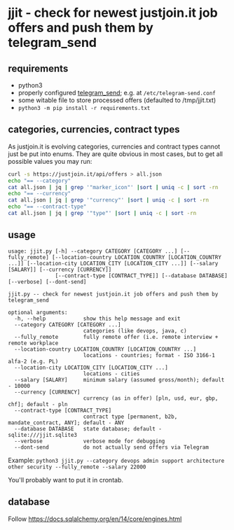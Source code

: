 # jjit - check for newest justjoin.it job offers and push them by telegram_send

## requirements
* python3
* properly configured [telegram_send](https://pypi.org/project/telegram-send/#installation); e.g. at `/etc/telegram-send.conf`
* some witable file to store processed offers (defaulted to /tmp/jjit.txt)
* `python3 -m pip install -r requirements.txt`

## categories, currencies, contract types

As justjoin.it is evolving categories, currencies and contract types cannot just be put into enums. They are quite obvious in most cases, but to get all possible values you may run:

```bash
curl -s https://justjoin.it/api/offers > all.json
echo "== --category"
cat all.json | jq | grep '"marker_icon"' |sort | uniq -c | sort -rn
echo "== --currency"
cat all.json | jq | grep '"currency"' |sort | uniq -c | sort -rn
echo "== --contract-type"
cat all.json | jq | grep '"type"' |sort | uniq -c | sort -rn
``` 

## usage
```
usage: jjit.py [-h] --category CATEGORY [CATEGORY ...] [--fully_remote] [--location-country LOCATION_COUNTRY [LOCATION_COUNTRY ...]] [--location-city LOCATION_CITY [LOCATION_CITY ...]] [--salary [SALARY]] [--currency [CURRENCY]]
               [--contract-type [CONTRACT_TYPE]] [--database DATABASE] [--verbose] [--dont-send]

jjit.py -- check for newest justjoin.it job offers and push them by telegram_send

optional arguments:
  -h, --help            show this help message and exit
  --category CATEGORY [CATEGORY ...]
                        categories (like devops, java, c)
  --fully_remote        fully remote offer (i.e. remote interview + remote workplace
  --location-country LOCATION_COUNTRY [LOCATION_COUNTRY ...]
                        locations - countries; format - ISO 3166-1 alfa-2 (e.g. PL)
  --location-city LOCATION_CITY [LOCATION_CITY ...]
                        locations - cities
  --salary [SALARY]     minimum salary (assumed gross/month); default - 10000
  --currency [CURRENCY]
                        currency (as in offer) [pln, usd, eur, gbp, chf]; default - pln
  --contract-type [CONTRACT_TYPE]
                        contract type [permanent, b2b, mandate_contract, ANY]; default - ANY
  --database DATABASE   state database; default - sqlite:///jjit.sqlite3
  --verbose             verbose mode for debugging
  --dont-send           do not actually send offers via Telegram
```

Example: `python3 jjit.py --category devops admin support architecture other security --fully_remote --salary 22000`

You'll probably want to put it in crontab.

## database

Follow https://docs.sqlalchemy.org/en/14/core/engines.html